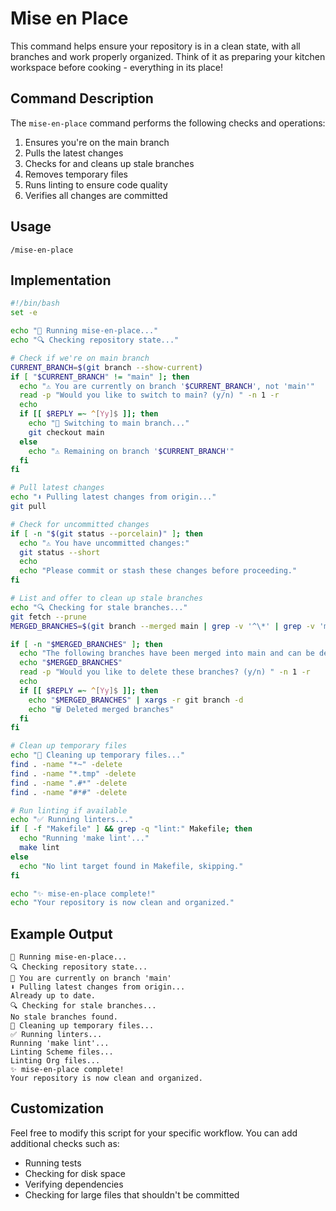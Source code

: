 # Mise en Place

This command helps ensure your repository is in a clean state, with all branches and work properly organized. Think of it as preparing your kitchen workspace before cooking - everything in its place!

## Command Description

The `mise-en-place` command performs the following checks and operations:

1. Ensures you're on the main branch
2. Pulls the latest changes
3. Checks for and cleans up stale branches
4. Removes temporary files
5. Runs linting to ensure code quality
6. Verifies all changes are committed

## Usage

```
/mise-en-place
```

## Implementation

```bash
#!/bin/bash
set -e

echo "🧹 Running mise-en-place..."
echo "🔍 Checking repository state..."

# Check if we're on main branch
CURRENT_BRANCH=$(git branch --show-current)
if [ "$CURRENT_BRANCH" != "main" ]; then
  echo "⚠️ You are currently on branch '$CURRENT_BRANCH', not 'main'"
  read -p "Would you like to switch to main? (y/n) " -n 1 -r
  echo
  if [[ $REPLY =~ ^[Yy]$ ]]; then
    echo "📌 Switching to main branch..."
    git checkout main
  else
    echo "⚠️ Remaining on branch '$CURRENT_BRANCH'"
  fi
fi

# Pull latest changes
echo "⬇️ Pulling latest changes from origin..."
git pull

# Check for uncommitted changes
if [ -n "$(git status --porcelain)" ]; then
  echo "⚠️ You have uncommitted changes:"
  git status --short
  echo
  echo "Please commit or stash these changes before proceeding."
fi

# List and offer to clean up stale branches
echo "🔍 Checking for stale branches..."
git fetch --prune
MERGED_BRANCHES=$(git branch --merged main | grep -v '^\*' | grep -v 'main' | tr -d ' ')

if [ -n "$MERGED_BRANCHES" ]; then
  echo "The following branches have been merged into main and can be deleted:"
  echo "$MERGED_BRANCHES"
  read -p "Would you like to delete these branches? (y/n) " -n 1 -r
  echo
  if [[ $REPLY =~ ^[Yy]$ ]]; then
    echo "$MERGED_BRANCHES" | xargs -r git branch -d
    echo "🗑️ Deleted merged branches"
  fi
fi

# Clean up temporary files
echo "🧹 Cleaning up temporary files..."
find . -name "*~" -delete
find . -name "*.tmp" -delete
find . -name ".#*" -delete
find . -name "#*#" -delete

# Run linting if available
echo "✅ Running linters..."
if [ -f "Makefile" ] && grep -q "lint:" Makefile; then
  echo "Running 'make lint'..."
  make lint
else
  echo "No lint target found in Makefile, skipping."
fi

echo "✨ mise-en-place complete!"
echo "Your repository is now clean and organized."
```

## Example Output

```
🧹 Running mise-en-place...
🔍 Checking repository state...
📌 You are currently on branch 'main'
⬇️ Pulling latest changes from origin...
Already up to date.
🔍 Checking for stale branches...
No stale branches found.
🧹 Cleaning up temporary files...
✅ Running linters...
Running 'make lint'...
Linting Scheme files...
Linting Org files...
✨ mise-en-place complete!
Your repository is now clean and organized.
```

## Customization

Feel free to modify this script for your specific workflow. You can add additional checks such as:

- Running tests
- Checking for disk space
- Verifying dependencies
- Checking for large files that shouldn't be committed